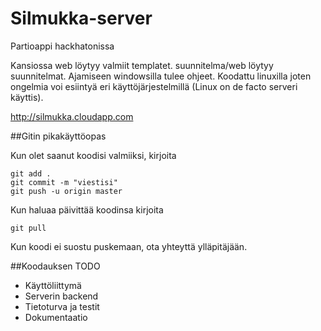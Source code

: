 # Silmukka-server
Partioappi hackhatonissa

Kansiossa web löytyy valmiit templatet. suunnitelma/web löytyy suunnitelmat. Ajamiseen windowsilla tulee ohjeet. Koodattu linuxilla joten ongelmia
voi esiintyä eri käyttöjärjestelmillä (Linux on de facto serveri käyttis).

http://silmukka.cloudapp.com

##Gitin pikakäyttöopas

Kun olet saanut koodisi valmiiksi, kirjoita 
```
git add .
git commit -m "viestisi"
git push -u origin master
```
Kun haluaa päivittää koodinsa kirjoita
```
git pull
```
Kun koodi ei suostu puskemaan, ota yhteyttä ylläpitäjään.

##Koodauksen TODO
* Käyttöliittymä
* Serverin backend
* Tietoturva ja testit
* Dokumentaatio

